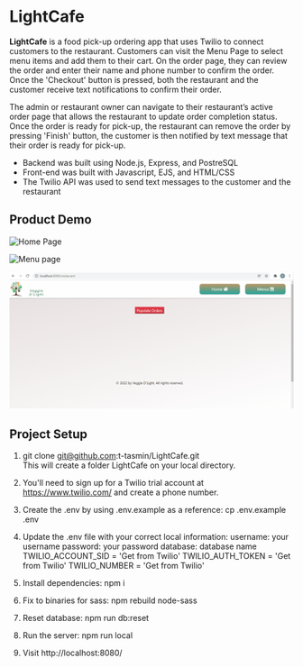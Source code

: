 # LightCafe

 **LightCafe** is a food pick-up ordering app that uses Twilio to connect customers to the restaurant. Customers can visit the Menu Page to select menu items and add them to their cart. On the order page, they can review the order and enter their name and phone number to confirm the order. Once the 'Checkout' button is pressed, both the restaurant and the customer receive text notifications to confirm their order. 

 The admin or restaurant owner can navigate to their restaurant’s active order page that allows the restaurant to update order completion status. Once the order is ready for pick-up, the restaurant can remove the order by pressing 'Finish' button, the customer is then notified by text message that their order is ready for pick-up. 

- Backend was built using Node.js, Express, and PostreSQL
- Front-end was built with Javascript, EJS, and HTML/CSS
- The Twilio API was used to send text messages to the customer and the restaurant    



 ## Product Demo

![Home Page](./docs/Home.gif)

![Menu page](./docs/Menu.gif)

![Restaurant page](./docs/restaurant.gif)


## Project Setup

1. git clone git@github.com:t-tasmin/LightCafe.git   
This will create a folder LightCafe on your local directory.

2. You'll need to sign up for a Twilio trial account at https://www.twilio.com/ and create a phone number.

3. Create the .env by using .env.example as a reference: cp .env.example .env

4. Update the .env file with your correct local information:
    username: your username
    password: your password
    database: database name
    TWILIO_ACCOUNT_SID = 'Get from Twilio'
    TWILIO_AUTH_TOKEN = 'Get from Twilio'
    TWILIO_NUMBER = 'Get from Twilio'

5. Install dependencies: npm i

6. Fix to binaries for sass: npm rebuild node-sass

7. Reset database: npm run db:reset
 
8. Run the server: npm run local

9. Visit http://localhost:8080/
